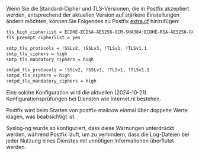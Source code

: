 Wenn Sie die Standard-Cipher und TLS-Versionen, die in Postfix akzeptiert werden, entsprechend der aktuellen Version auf stärkere Einstellungen ändern möchten, können Sie Folgendes zu Postfix [extra.cf](u_e-postfix-extra_cf.de.md) hinzufügen:

```bash
tls_high_cipherlist = ECDHE-ECDSA-AES256-GCM-SHA384:ECDHE-RSA-AES256-GCM-SHA384:ECDHE-ECDSA-CHACHA20-POLY1305:ECDHE-RSA-CHACHA20-POLY1305:ECDHE-ECDSA-AES128-GCM-SHA256:ECDHE-RSA-AES128-GCM-SHA256
tls_preempt_cipherlist = yes

smtp_tls_protocols = !SSLv2, !SSLv3, !TLSv1, !TLSv1.1
smtp_tls_ciphers = high
smtp_tls_mandatory_ciphers = high

smtpd_tls_protocols = !SSLv2, !SSLv3, !TLSv1, !TLSv1.1
smtpd_tls_ciphers = high
smtpd_tls_mandatory_ciphers = high
```

Eine solche Konfiguration wird die aktuellen (2024-10-21) Konfigurationsprüfungen bei Diensten wie Internet.nl bestehen.

Postfix wird beim Starten von postfix-mailcow einmal über doppelte Werte klagen, was beabsichtigt ist.

Syslog-ng wurde so konfiguriert, dass diese Warnungen unterdrückt werden, während Postfix läuft, um zu verhindern, dass die Log-Dateien bei jeder Nutzung eines Dienstes mit unnötigen Informationen überflutet werden.